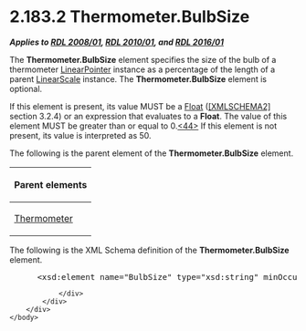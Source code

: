 <html dir="LTR" xmlns:mshelp="http://msdn.microsoft.com/mshelp" xmlns:ddue="http://ddue.schemas.microsoft.com/authoring/2003/5" xmlns:xlink="http://www.w3.org/1999/xlink" xmlns:tool="http://www.microsoft.com/tooltip">
    <head>
        <meta http-equiv="Content-Type" content="text/html; CHARSET=utf-8"></meta>
        <meta name="save" content="history"></meta>
        <title>2.183.2 Thermometer.BulbSize</title>
        <xml>
            <mshelp:toctitle title="2.183.2 Thermometer.BulbSize"></mshelp:toctitle>
            <mshelp:rltitle title="[MS-RDL]: Thermometer.BulbSize"></mshelp:rltitle>
            <mshelp:keyword index="A" term="9eb12539-b937-4b55-8c4c-abdad6f682d6"></mshelp:keyword>
            <mshelp:attr name="DCSext.ContentType" value="open specification"></mshelp:attr>
            <mshelp:attr name="AssetID" value="9eb12539-b937-4b55-8c4c-abdad6f682d6"></mshelp:attr>
            <mshelp:attr name="TopicType" value="kbRef"></mshelp:attr>
            <mshelp:attr name="DCSext.Title" value="[MS-RDL]: Thermometer.BulbSize" />
        </xml>
    </head>
    <body>
        <div id="header">
            <h1 class="heading">2.183.2 Thermometer.BulbSize</h1>
        </div>
        <div id="mainSection">
            <div id="mainBody">
                <div id="allHistory" class="saveHistory"></div>
                <div id="sectionSection0" class="section" name="collapseableSection">
                    

<p><b><i>Applies to </i></b><a href="1e855f94-4617-47e4-b89e-0856c6cb420f.htm"><b><i>RDL 2008/01</i></b></a><b><i>,
</i></b><a href="3428e690-a348-4ec7-8a6a-8efb42d2cdee.htm"><b><i>RDL 2010/01</i></b></a><b><i>,
and </i></b><a href="52ce3983-2bfc-4e72-9359-42aaf5fe4509.htm"><b><i>RDL 2016/01</i></b></a></p>

<p>The <b>Thermometer.BulbSize</b> element specifies the size
of the bulb of a thermometer <a href="19cdf02f-fcd5-41ca-b086-355eedb983b6.htm">LinearPointer</a>
instance as a percentage of the length of a parent <a href="744f8b40-7ad5-4652-94a1-76ae5df59389.htm">LinearScale</a> instance. The <b>Thermometer.BulbSize</b>
element is optional. </p>

<p>If this element is present, its value MUST be a <a href="c7d0946f-992e-4abc-a304-09b53e030692.htm">Float</a> (<a href="https://go.microsoft.com/fwlink/?LinkId=90610">[XMLSCHEMA2]</a> section
3.2.4) or an expression that evaluates to a <b>Float</b>. The value of this
element MUST be greater than or equal to 0.<a id="Appendix_A_Target_44"></a><a href="1fe5fd87-2de5-4b2c-b762-5a4fd1373621.htm#Appendix_A_44" aria-label="Product behavior note 44">&lt;44&gt;</a> If this
element is not present, its value is interpreted as 50.</p>

<p>The following is the parent element of the <b>Thermometer.BulbSize</b>
element.</p>

<table>
 <thead>
  <tr>
   <th>
   <p>Parent elements</p>
   </th>
  </tr>
 </thead>
 <tr>
  <td>
  <p><a href="5cc97283-ef00-48ec-8de1-ace6325fb3ec.htm">Thermometer</a>
  </p>
  </td>
 </tr>
</table>

<p>The following is the XML Schema definition of the <b>Thermometer.BulbSize</b>
element.           </p>

<dl>
<dd>
<div><pre> &lt;xsd:element name=&quot;BulbSize&quot; type=&quot;xsd:string&quot; minOccurs=&quot;0&quot;&gt;
</pre></div>
</dd></dl>


                </div>
            </div>
        </div>
    </body>
</html>